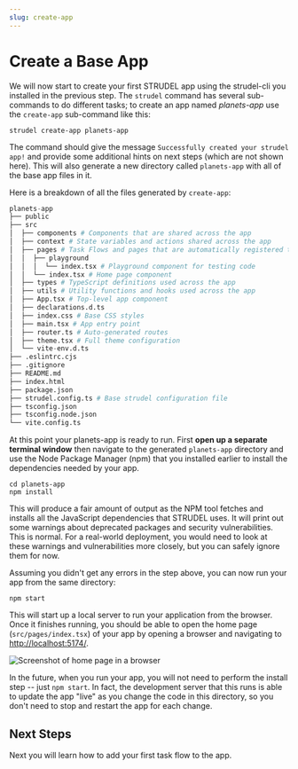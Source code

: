 ```yaml
---
slug: create-app
---
```


# Create a Base App

We will now start to create your first STRUDEL app using the strudel-cli you installed in the previous step. The `strudel` command has several sub-commands to do different tasks; to create an app named *planets-app* use the `create-app` sub-command like this:

```
strudel create-app planets-app
```

The command should give the message `Successfully created your strudel app!` and provide some additional hints on next steps (which are not shown here). This will also generate a new directory called `planets-app` with all of the base app files in it.

Here is a breakdown of all the files generated by `create-app`:

```py
planets-app
├── public
├── src
│  ├── components # Components that are shared across the app
│  ├── context # State variables and actions shared across the app
│  ├── pages # Task Flows and pages that are automatically registered to the app router
│  │  ├── playground
│  │  │  └── index.tsx # Playground component for testing code
│  │  └── index.tsx # Home page component
│  ├── types # TypeScript definitions used across the app
│  ├── utils # Utility functions and hooks used across the app
│  ├── App.tsx # Top-level app component
│  ├── declarations.d.ts
│  ├── index.css # Base CSS styles
│  ├── main.tsx # App entry point
│  ├── router.ts # Auto-generated routes
│  ├── theme.tsx # Full theme configuration
│  └── vite-env.d.ts
├── .eslintrc.cjs
├── .gitignore
├── README.md
├── index.html
├── package.json
├── strudel.config.ts # Base strudel configuration file
├── tsconfig.json
├── tsconfig.node.json
└── vite.config.ts
```

At this point your planets-app is ready to run. First **open up a separate terminal window** then navigate to the generated `planets-app` directory and use the Node Package Manager (npm) that you installed earlier to install the dependencies needed by your app.

```
cd planets-app
npm install
```

This will produce a fair amount of output as the NPM tool fetches and installs all the JavaScript dependencies that STRUDEL uses. It will print out some warnings about deprecated packages and security vulnerabilities. This is normal. For a real-world deployment, you would need to look at these warnings and vulnerabilities more closely, but you can safely ignore them for now.

Assuming you didn't get any errors in the  step above, you can now run your app from the same directory:

```
npm start
```

This will start up a local server to run your application from the browser. Once it finishes running, you should be able to open the home page (`src/pages/index.tsx`) of your app by opening a browser and navigating to [http://localhost:5174/](http://localhost:5174/).

![Screenshot of home page in a browser](/img/tutorial/start-home-page.png)

In the future, when you run your app, you will not need to perform the install step -- just `npm start`. In fact, the development server that this runs is able to update the app "live" as you change the code in this directory, so you don't need to stop and restart the app for each change.

## Next Steps

Next you will learn how to add your first task flow to the app.